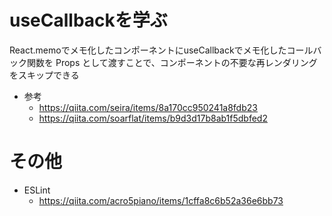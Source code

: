 # useCallbackを学ぶ

React.memoでメモ化したコンポーネントにuseCallbackでメモ化したコールバック関数を Props として渡すことで、コンポーネントの不要な再レンダリングをスキップできる

* 参考
  * https://qiita.com/seira/items/8a170cc950241a8fdb23
  * https://qiita.com/soarflat/items/b9d3d17b8ab1f5dbfed2

# その他

* ESLint
  * https://qiita.com/acro5piano/items/1cffa8c6b52a36e6bb73